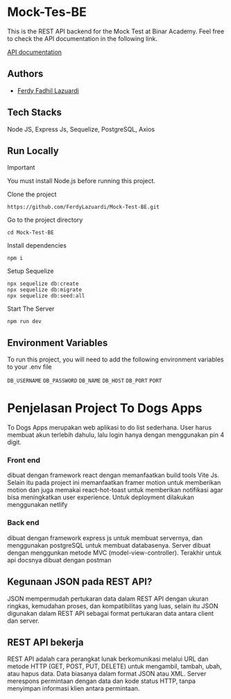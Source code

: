 # Mock-Tes-BE
This is the REST API backend for the Mock Test at Binar Academy. Feel free to check the API documentation in the following link.

[API documentation]([https://c7-tiketku.up.railway.app/api-docs/#/](https://documenter.getpostman.com/view/26536997/2s9Xy2NX63#7a3b3d75-1608-4537-bf3c-828e09115e1c))

## Authors
- [Ferdy Fadhil Lazuardi](https://github.com/FerdyLazuardi)

## Tech Stacks
Node JS, Express Js, Sequelize, PostgreSQL, Axios

## Run Locally
> [!IMPORTANT]
> You must install Node.js before running this project.

Clone the project
```
https://github.com/FerdyLazuardi/Mock-Test-BE.git
```
Go to the project directory
```
cd Mock-Test-BE
```
Install dependencies
```
npm i
```
Setup Sequelize
```
npx sequelize db:create
npx sequelize db:migrate
npx sequelize db:seed:all
```
Start The Server
```
npm run dev
```
## Environment Variables
To run this project, you will need to add the following environment variables to your .env file

`DB_USERNAME` `DB_PASSWORD` `DB_NAME` `DB_HOST` `DB_PORT` `PORT` 

# Penjelasan Project To Dogs Apps
To Dogs Apps merupakan web aplikasi to do list sederhana. User harus membuat akun terlebih dahulu, lalu login hanya dengan menggunakan pin 4 digit. 

### Front end 
dibuat dengan framework react dengan memanfaatkan build tools Vite Js. Selain itu pada project ini memanfaatkan framer motion untuk memberikan motion dan juga memakai react-hot-toast untuk memberikan notifikasi agar bisa meningkatkan user experience. Untuk deployment dilakukan menggunakan netlify

### Back end
dibuat dengan framework express js untuk membuat servernya, dan menggunakan postgreSQL untuk membuat databasenya. Server dibuat dengan menggunkan metode MVC (model-view-controller). Terakhir untuk api docsnya dibuat dengan postman

## Kegunaan JSON pada REST API?
JSON mempermudah pertukaran data dalam REST API dengan ukuran ringkas, kemudahan proses, dan kompatibilitas yang luas, selain itu JSON digunakan dalam REST API sebagai format pertukaran data antara client dan server. 

## REST API bekerja
REST API adalah cara perangkat lunak berkomunikasi melalui URL dan metode HTTP (GET, POST, PUT, DELETE) untuk mengambil, tambah, ubah, atau hapus data. Data biasanya dalam format JSON atau XML. Server merespons permintaan dengan data dan kode status HTTP, tanpa menyimpan informasi klien antara permintaan.



